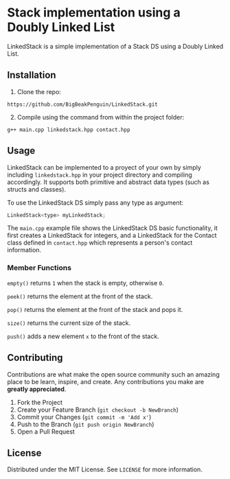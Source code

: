 # Stack implementation using a Doubly Linked List
LinkedStack is a simple implementation of a Stack DS using a Doubly Linked List.

## Installation
1. Clone the repo:
```
https://github.com/BigBeakPenguin/LinkedStack.git
```
2. Compile using the command from within the project folder:
```
g++ main.cpp linkedstack.hpp contact.hpp
```
## Usage
LinkedStack can be implemented to a proyect of your own by simply including `linkedstack.hpp` in your project directory and compiling accordingly. It supports both primitive and abstract data types (such as structs and classes).

To use the LinkedStack DS simply pass any type as argument:
```cpp
LinkedStack<type> myLinkedStack;
```
The `main.cpp` example file shows the LinkedStack DS basic functionality, it first creates a LinkedStack for integers, and a LinkedStack for the Contact class defined in `contact.hpp` which represents a person's contact information.

### Member Functions
`empty()` returns `1` when the stack is empty, otherwise `0`.

`peek()` returns the element at the front of the stack.

`pop()` returns the element at the front of the stack and pops it.

`size()` returns the current size of the stack.

`push()` adds a new element `x` to the front of the stack.

## Contributing

Contributions are what make the open source community such an amazing place to be learn, inspire, and create. Any contributions you make are **greatly appreciated**.

1. Fork the Project
2. Create your Feature Branch (`git checkout -b NewBranch`)
3. Commit your Changes (`git commit -m 'Add x'`)
4. Push to the Branch (`git push origin NewBranch`)
5. Open a Pull Request

## License

Distributed under the MIT License. See `LICENSE` for more information.
